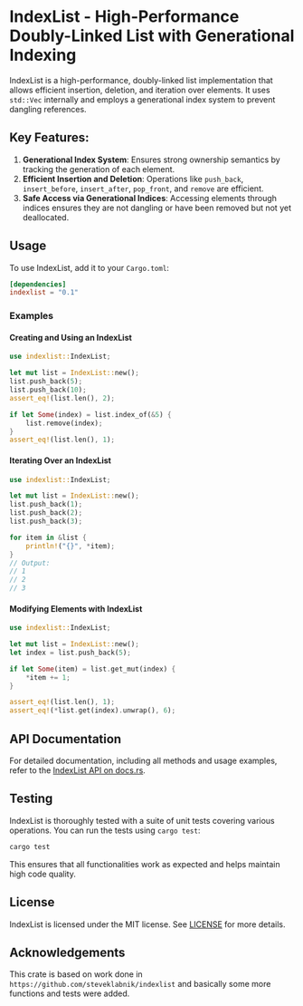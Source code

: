 # IndexList - High-Performance Doubly-Linked List with Generational Indexing

IndexList is a high-performance, doubly-linked list implementation that allows efficient insertion, deletion, and iteration over elements. It uses `std::Vec` internally and employs a generational index system to prevent dangling references.

## Key Features:

1. **Generational Index System**: Ensures strong ownership semantics by tracking the generation of each element.
2. **Efficient Insertion and Deletion**: Operations like `push_back`, `insert_before`, `insert_after`, `pop_front`, and `remove` are efficient.
3. **Safe Access via Generational Indices**: Accessing elements through indices ensures they are not dangling or have been removed but not yet deallocated.

## Usage

To use IndexList, add it to your `Cargo.toml`:

```toml
[dependencies]
indexlist = "0.1"
```

### Examples

#### Creating and Using an IndexList

```rust
use indexlist::IndexList;

let mut list = IndexList::new();
list.push_back(5);
list.push_back(10);
assert_eq!(list.len(), 2);

if let Some(index) = list.index_of(&5) {
    list.remove(index);
}
assert_eq!(list.len(), 1);
```

#### Iterating Over an IndexList

```rust
use indexlist::IndexList;

let mut list = IndexList::new();
list.push_back(1);
list.push_back(2);
list.push_back(3);

for item in &list {
    println!("{}", *item);
}
// Output:
// 1
// 2
// 3
```

#### Modifying Elements with IndexList

```rust
use indexlist::IndexList;

let mut list = IndexList::new();
let index = list.push_back(5);

if let Some(item) = list.get_mut(index) {
    *item += 1;
}

assert_eq!(list.len(), 1);
assert_eq!(*list.get(index).unwrap(), 6);
```

## API Documentation

For detailed documentation, including all methods and usage examples, refer to the [IndexList API on docs.rs](https://docs.rs/indexlist/latest/indexlist1/).

## Testing

IndexList is thoroughly tested with a suite of unit tests covering various operations. You can run the tests using `cargo test`:

```sh
cargo test
```

This ensures that all functionalities work as expected and helps maintain high code quality.

## License

IndexList is licensed under the MIT license. See [LICENSE](LICENSE) for more details.

## Acknowledgements

This crate is based on work done in `https://github.com/steveklabnik/indexlist` and basically some more functions and tests were added.